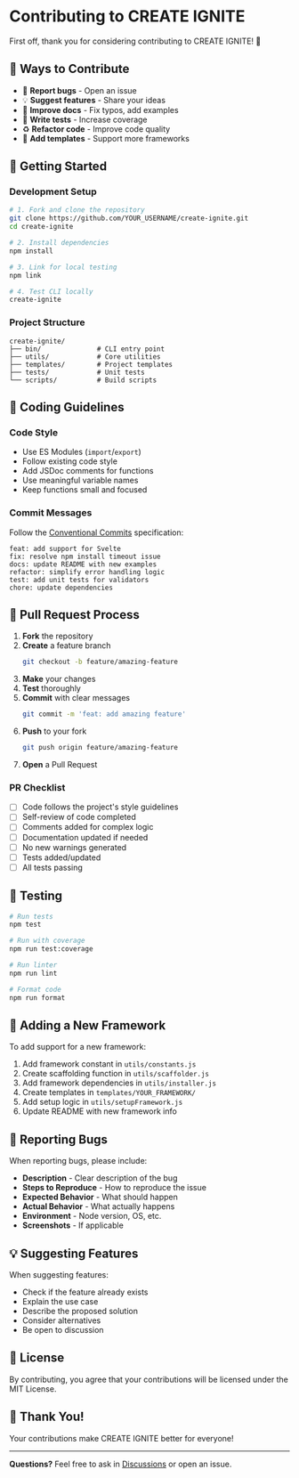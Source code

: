 # Contributing to CREATE IGNITE

First off, thank you for considering contributing to CREATE IGNITE! 🎉

## 🤝 Ways to Contribute

- 🐛 **Report bugs** - Open an issue
- 💡 **Suggest features** - Share your ideas
- 📝 **Improve docs** - Fix typos, add examples
- 🧪 **Write tests** - Increase coverage
- ♻️ **Refactor code** - Improve code quality
- 🎨 **Add templates** - Support more frameworks

## 🚀 Getting Started

### Development Setup

```bash
# 1. Fork and clone the repository
git clone https://github.com/YOUR_USERNAME/create-ignite.git
cd create-ignite

# 2. Install dependencies
npm install

# 3. Link for local testing
npm link

# 4. Test CLI locally
create-ignite
```

### Project Structure

```
create-ignite/
├── bin/              # CLI entry point
├── utils/            # Core utilities
├── templates/        # Project templates
├── tests/            # Unit tests
└── scripts/          # Build scripts
```

## 📝 Coding Guidelines

### Code Style

- Use ES Modules (`import`/`export`)
- Follow existing code style
- Add JSDoc comments for functions
- Use meaningful variable names
- Keep functions small and focused

### Commit Messages

Follow the [Conventional Commits](https://www.conventionalcommits.org/) specification:

```
feat: add support for Svelte
fix: resolve npm install timeout issue
docs: update README with new examples
refactor: simplify error handling logic
test: add unit tests for validators
chore: update dependencies
```

## 🔄 Pull Request Process

1. **Fork** the repository
2. **Create** a feature branch
   ```bash
   git checkout -b feature/amazing-feature
   ```
3. **Make** your changes
4. **Test** thoroughly
5. **Commit** with clear messages
   ```bash
   git commit -m 'feat: add amazing feature'
   ```
6. **Push** to your fork
   ```bash
   git push origin feature/amazing-feature
   ```
7. **Open** a Pull Request

### PR Checklist

- [ ] Code follows the project's style guidelines
- [ ] Self-review of code completed
- [ ] Comments added for complex logic
- [ ] Documentation updated if needed
- [ ] No new warnings generated
- [ ] Tests added/updated
- [ ] All tests passing

## 🧪 Testing

```bash
# Run tests
npm test

# Run with coverage
npm run test:coverage

# Run linter
npm run lint

# Format code
npm run format
```

## 📖 Adding a New Framework

To add support for a new framework:

1. Add framework constant in `utils/constants.js`
2. Create scaffolding function in `utils/scaffolder.js`
3. Add framework dependencies in `utils/installer.js`
4. Create templates in `templates/YOUR_FRAMEWORK/`
5. Add setup logic in `utils/setupFramework.js`
6. Update README with new framework info

## 🐛 Reporting Bugs

When reporting bugs, please include:

- **Description** - Clear description of the bug
- **Steps to Reproduce** - How to reproduce the issue
- **Expected Behavior** - What should happen
- **Actual Behavior** - What actually happens
- **Environment** - Node version, OS, etc.
- **Screenshots** - If applicable

## 💡 Suggesting Features

When suggesting features:

- Check if the feature already exists
- Explain the use case
- Describe the proposed solution
- Consider alternatives
- Be open to discussion

## 📄 License

By contributing, you agree that your contributions will be licensed under the MIT License.

## 🙏 Thank You!

Your contributions make CREATE IGNITE better for everyone!

---

**Questions?** Feel free to ask in [Discussions](https://github.com/yourusername/create-ignite/discussions) or open an issue.

